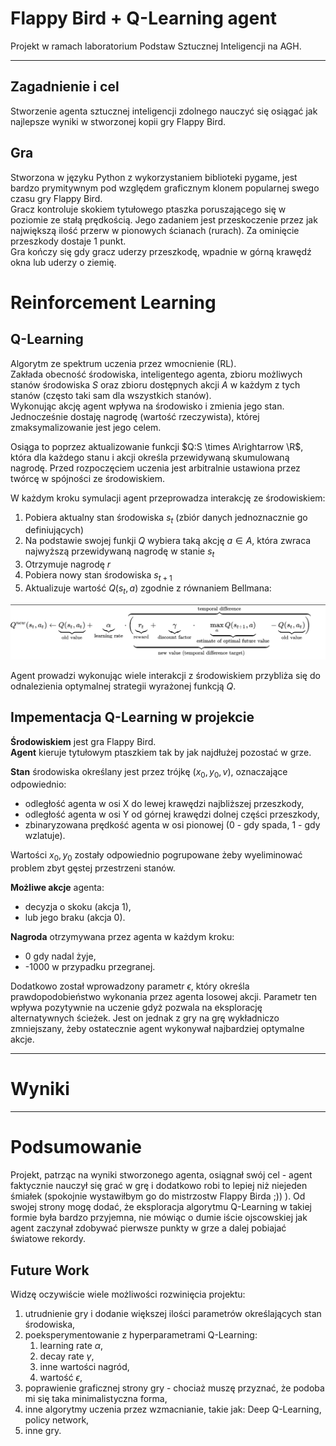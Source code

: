 # Flappy Bird + Q-Learning agent
Projekt w ramach laboratorium Podstaw Sztucznej Inteligencji na AGH.

<hr> 

## Zagadnienie i cel
Stworzenie agenta sztucznej inteligencji zdolnego nauczyć się osiągać jak najlepsze wyniki w stworzonej kopii gry Flappy Bird.

## Gra
Stworzona w języku Python z wykorzystaniem biblioteki pygame, jest bardzo prymitywnym pod względem graficznym klonem popularnej swego czasu gry Flappy Bird.  
Gracz kontroluje skokiem tytułowego ptaszka poruszającego się w poziomie ze stałą prędkością. Jego zadaniem jest przeskoczenie przez jak największą ilość przerw w pionowych ścianach (rurach). Za ominięcie przeszkody dostaje 1 punkt.  
Gra kończy się gdy gracz uderzy przeszkodę, wpadnie w górną krawędź okna lub uderzy o ziemię. 

# Reinforcement Learning

## Q-Learning
Algorytm ze spektrum uczenia przez wmocnienie (RL).  
Zakłada obecność środowiska, inteligentego agenta, zbioru możliwych stanów środowiska $S$ oraz zbioru dostępnych akcji $A$ w każdym z tych stanów (często taki sam dla wszystkich stanów). <br>
Wykonując akcję agent wpływa na środowisko i zmienia jego stan. Jednocześnie dostaję nagrodę (wartość rzeczywista), której zmaksymalizowanie jest jego celem.  

Osiąga to poprzez aktualizowanie funkcji $Q:S \times A\rightarrow \R$, która dla każdego stanu i akcji określa przewidywaną skumulowaną nagrodę. Przed rozpoczęciem uczenia jest arbitralnie ustawiona przez twórcę w spójności ze środowiskiem.

W każdym kroku symulacji agent przeprowadza interakcję ze środowiskiem:
1. Pobiera aktualny stan środowiska $s_t$ (zbiór danych jednoznacznie go definiujących)
2. Na podstawie swojej funkji $Q$ wybiera taką akcję $a\in A$, która zwraca najwyższą przewidywaną nagrodę w stanie $s_t$
3. Otrzymuje nagrodę $r$
4. Pobiera nowy stan środowiska $s_{t+1}$
5. Aktualizuje wartość $Q(s_t,a)$ zgodnie z równaniem Bellmana:

![](equation.png)

Agent prowadzi wykonując wiele interakcji z środowiskiem przybliża się do odnalezienia optymalnej strategii wyrażonej funkcją $Q$.

## Impementacja Q-Learning w projekcie
**Środowiskiem** jest gra Flappy Bird.  
**Agent** kieruje tytułowym ptaszkiem tak by jak najdłużej pozostać w grze.  

**Stan** środowiska określany jest przez trójkę $(x_0, y_0, v)$, oznaczające odpowiednio:
- odległość agenta w osi X do lewej krawędzi najbliższej przeszkody,
- odległość agenta w osi Y od górnej krawędzi dolnej części przeszkody,
- zbinaryzowana prędkość agenta w osi pionowej (0 - gdy spada, 1 - gdy wzlatuje).  

Wartości $x_0, y_0$ zostały odpowiednio pogrupowane żeby wyeliminować problem zbyt gęstej przestrzeni stanów.

**Możliwe akcje** agenta:
- decyzja o skoku (akcja 1),
- lub jego braku (akcja 0).

**Nagroda** otrzymywana przez agenta w każdym kroku:
- 0 gdy nadal żyje,
- -1000 w przypadku przegranej.

Dodatkowo został wprowadzony parametr $\epsilon$, który określa prawdopodobieństwo wykonania przez agenta losowej akcji. Parametr ten wpływa pozytywnie na uczenie gdyż pozwala na eksplorację alternatywnych ścieżek. Jest on jednak z gry na grę wykładniczo zmniejszany, żeby ostatecznie agent wykonywał najbardziej optymalne akcje.

<hr>

# Wyniki






<hr>

# Podsumowanie

Projekt, patrząc na wyniki stworzonego agenta, osiągnał swój cel - agent faktycznie nauczył się grać w grę i dodatkowo robi to lepiej niż niejeden śmiałek (spokojnie wystawiłbym go do mistrzostw Flappy Birda ;)) ). Od swojej strony mogę dodać, że eksploracja algorytmu Q-Learning w takiej formie była bardzo przyjemna, nie mówiąc o dumie iście ojscowskiej jak agent zaczynał zdobywać pierwsze punkty w grze a dalej pobiajać światowe rekordy.

## Future Work
Widzę oczywiście wiele możliwości rozwinięcia projektu:
1. utrudnienie gry i dodanie większej ilości parametrów określających stan środowiska,
2. poeksperymentowanie z hyperparametrami Q-Learning: 
   1. learning rate $\alpha$,
   2. decay rate $\gamma$,
   3. inne wartości nagród,
   4. wartość $\epsilon$,
3. poprawienie graficznej strony gry - chociaż muszę przyznać, że podoba mi się taka minimalistyczna forma,
4. inne algorytmy uczenia przez wzmacnianie, takie jak:  Deep Q-Learning, policy network,
5. inne gry.







